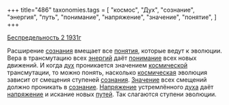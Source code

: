 +++
title="486"
taxonomies.tags = [
 "космос",
 "Дух",
 "сознание",
 "энергия",
 "путь",
 "понимание",
 "напряжение",
 "значение",
 "понятие",
]
+++

[Беспредельность 2 1931г](/agni/1931)

Расширение [сознания](/tags/[сознание](/tags/сознание)) вмещает все [понятия](/tags/понятие), которые ведут к эволюции. Вера в трансмутацию всех [энергий](/tags/энергия) даёт [понимание](/tags/понимание) всех новых движений. И когда [дух](/tags/Дух) проникается значением [космической](/tags/космос) трансмутации, то можно понять, насколько [космическая](/tags/космос) эволюция зависит от смещения ступеней [сознания](/tags/[сознание](/tags/сознание)). [Значение](/tags/значение) всех смещений должно проникать в [сознание](/tags/сознание). [Напряжение](/tags/[напряжение](/tags/напряжение)) устремлённого [духа](/tags/Дух) даёт [напряжение](/tags/напряжение) и искание новых [путей](/tags/путь). Так слагаются ступени эволюции.   

